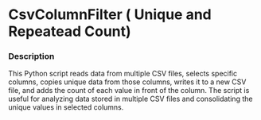 # CsvColumnFilter ( Unique and Repeatead Count)

<h3>Description</h3>

This Python script reads data from multiple CSV files, selects specific columns, copies unique data from those columns, writes it to a new CSV file, and adds the count of each value in front of the column. The script is useful for analyzing data stored in multiple CSV files and consolidating the unique values in selected columns.
